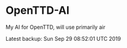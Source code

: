 # OpenTTD-AI
My AI for OpenTTD, will use primarily air

Latest backup: Sun Sep 29 08:52:01 UTC 2019
